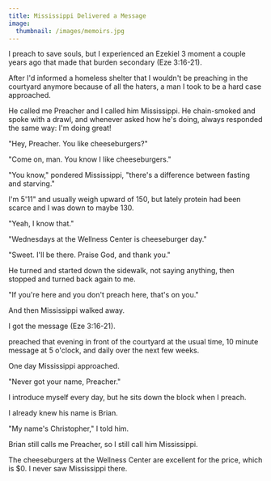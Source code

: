 ```yaml
---
title: Mississippi Delivered a Message
image: 
  thumbnail: /images/memoirs.jpg
---
```


I preach to save souls, but I experienced an Ezekiel 3 moment a couple years ago that made that burden secondary (Eze 3:16-21).

After I'd informed a homeless shelter that I wouldn't be preaching in the courtyard anymore because of all the haters, a man I took to be a hard case approached.

He called me Preacher and I called him Mississippi. He chain-smoked and spoke with a drawl, and whenever asked how he's doing, always responded the same way: I'm doing great!

"Hey, Preacher. You like cheeseburgers?"

"Come on, man. You know I like cheeseburgers."

"You know," pondered Mississippi, "there's a difference between fasting and starving."

I'm 5'11" and usually weigh upward of 150, but lately protein had been scarce and I was down to maybe 130.

"Yeah, I know that."

"Wednesdays at the Wellness Center is cheeseburger day."

"Sweet. I'll be there. Praise God, and thank you."

He turned and started down the sidewalk, not saying anything, then stopped and turned back again to me.

"If you're here and you don't preach here, that's on you."

And then Mississippi walked away.

I got the message (Eze 3:16-21).

 preached that evening in front of the courtyard at the usual time, 10 minute message at 5 o'clock, and daily over the next few weeks.

One day Mississippi approached.

"Never got your name, Preacher."

I introduce myself every day, but he sits down the block when I preach.

I already knew his name is Brian.

"My name's Christopher," I told him.

Brian still calls me Preacher, so I still call him Mississippi.

The cheeseburgers at the Wellness Center are excellent for the price, which is $0. I never saw Mississippi there.